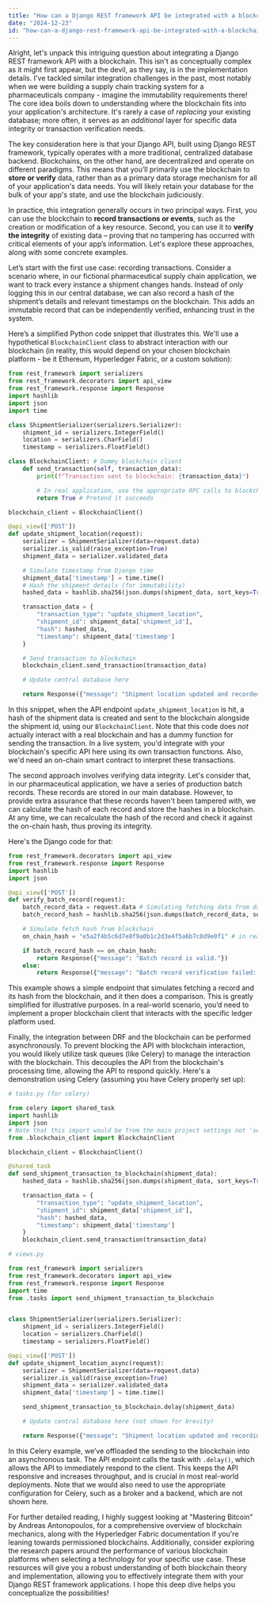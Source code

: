 ```yaml
---
title: "How can a Django REST framework API be integrated with a blockchain?"
date: "2024-12-23"
id: "how-can-a-django-rest-framework-api-be-integrated-with-a-blockchain"
---
```


Alright, let's unpack this intriguing question about integrating a Django REST framework API with a blockchain. This isn't as conceptually complex as it might first appear, but the devil, as they say, is in the implementation details. I've tackled similar integration challenges in the past, most notably when we were building a supply chain tracking system for a pharmaceuticals company - imagine the immutability requirements there! The core idea boils down to understanding where the blockchain fits into your application's architecture. It's rarely a case of *replacing* your existing database; more often, it serves as an *additional* layer for specific data integrity or transaction verification needs.

The key consideration here is that your Django API, built using Django REST framework, typically operates with a more traditional, centralized database backend. Blockchains, on the other hand, are decentralized and operate on different paradigms. This means that you’ll primarily use the blockchain to **store or verify** data, rather than as a primary data storage mechanism for all of your application's data needs. You will likely retain your database for the bulk of your app's state, and use the blockchain judiciously.

In practice, this integration generally occurs in two principal ways. First, you can use the blockchain to **record transactions or events**, such as the creation or modification of a key resource. Second, you can use it to **verify the integrity** of existing data – proving that no tampering has occurred with critical elements of your app’s information. Let's explore these approaches, along with some concrete examples.

Let’s start with the first use case: recording transactions. Consider a scenario where, in our fictional pharmaceutical supply chain application, we want to track every instance a shipment changes hands. Instead of *only* logging this in our central database, we can also record a hash of the shipment’s details and relevant timestamps on the blockchain. This adds an immutable record that can be independently verified, enhancing trust in the system.

Here’s a simplified Python code snippet that illustrates this. We'll use a hypothetical `BlockchainClient` class to abstract interaction with our blockchain (in reality, this would depend on your chosen blockchain platform - be it Ethereum, Hyperledger Fabric, or a custom solution):

```python
from rest_framework import serializers
from rest_framework.decorators import api_view
from rest_framework.response import Response
import hashlib
import json
import time

class ShipmentSerializer(serializers.Serializer):
    shipment_id = serializers.IntegerField()
    location = serializers.CharField()
    timestamp = serializers.FloatField()

class BlockchainClient: # Dummy blockchain client
    def send_transaction(self, transaction_data):
        print(f"Transaction sent to blockchain: {transaction_data}")

        # In real application, use the appropriate RPC calls to blockchain
        return True # Pretend it succeeds

blockchain_client = BlockchainClient()

@api_view(['POST'])
def update_shipment_location(request):
    serializer = ShipmentSerializer(data=request.data)
    serializer.is_valid(raise_exception=True)
    shipment_data = serializer.validated_data

    # Simulate timestamp from Django time
    shipment_data['timestamp'] = time.time()
    # Hash the shipment details (for immutability)
    hashed_data = hashlib.sha256(json.dumps(shipment_data, sort_keys=True).encode()).hexdigest()

    transaction_data = {
        "transaction_type": "update_shipment_location",
        "shipment_id": shipment_data['shipment_id'],
        "hash": hashed_data,
        "timestamp": shipment_data['timestamp']
    }

    # Send transaction to blockchain
    blockchain_client.send_transaction(transaction_data)

    # Update central database here

    return Response({"message": "Shipment location updated and recorded on blockchain."})
```

In this snippet, when the API endpoint `update_shipment_location` is hit, a hash of the shipment data is created and sent to the blockchain alongside the shipment id, using our `BlockchainClient`. Note that this code does *not* actually interact with a real blockchain and has a dummy function for sending the transaction. In a live system, you'd integrate with your blockchain's specific API here using its own transaction functions. Also, we'd need an on-chain smart contract to interpret these transactions.

The second approach involves verifying data integrity. Let's consider that, in our pharmaceutical application, we have a series of production batch records. These records are stored in our main database. However, to provide extra assurance that these records haven't been tampered with, we can calculate the hash of each record and store the hashes in a blockchain. At any time, we can recalculate the hash of the record and check it against the on-chain hash, thus proving its integrity.

Here's the Django code for that:

```python
from rest_framework.decorators import api_view
from rest_framework.response import Response
import hashlib
import json

@api_view(['POST'])
def verify_batch_record(request):
    batch_record_data = request.data # Simulating fetching data from database
    batch_record_hash = hashlib.sha256(json.dumps(batch_record_data, sort_keys=True).encode()).hexdigest()

    # Simulate fetch hash from blockchain
    on_chain_hash = "e5a2f4b5c6d7e8f9a0b1c2d3e4f5a6b7c8d9e0f1" # in real code fetch hash from blockchain

    if batch_record_hash == on_chain_hash:
        return Response({"message": "Batch record is valid."})
    else:
        return Response({"message": "Batch record verification failed: data has been tampered."})

```

This example shows a simple endpoint that simulates fetching a record and its hash from the blockchain, and it then does a comparison. This is greatly simplified for illustrative purposes. In a real-world scenario, you’d need to implement a proper blockchain client that interacts with the specific ledger platform used.

Finally, the integration between DRF and the blockchain can be performed asynchronously. To prevent blocking the API with blockchain interaction, you would likely utilize task queues (like Celery) to manage the interaction with the blockchain. This decouples the API from the blockchain's processing time, allowing the API to respond quickly. Here's a demonstration using Celery (assuming you have Celery properly set up):

```python
# tasks.py (for celery)

from celery import shared_task
import hashlib
import json
# Note that this import would be from the main project settings not 'settings.py'
from .blockchain_client import BlockchainClient

blockchain_client = BlockchainClient()

@shared_task
def send_shipment_transaction_to_blockchain(shipment_data):
    hashed_data = hashlib.sha256(json.dumps(shipment_data, sort_keys=True).encode()).hexdigest()

    transaction_data = {
        "transaction_type": "update_shipment_location",
        "shipment_id": shipment_data['shipment_id'],
        "hash": hashed_data,
        "timestamp": shipment_data['timestamp']
    }
    blockchain_client.send_transaction(transaction_data)

# views.py

from rest_framework import serializers
from rest_framework.decorators import api_view
from rest_framework.response import Response
import time
from .tasks import send_shipment_transaction_to_blockchain


class ShipmentSerializer(serializers.Serializer):
    shipment_id = serializers.IntegerField()
    location = serializers.CharField()
    timestamp = serializers.FloatField()

@api_view(['POST'])
def update_shipment_location_async(request):
    serializer = ShipmentSerializer(data=request.data)
    serializer.is_valid(raise_exception=True)
    shipment_data = serializer.validated_data
    shipment_data['timestamp'] = time.time()

    send_shipment_transaction_to_blockchain.delay(shipment_data)

    # Update central database here (not shown for brevity)

    return Response({"message": "Shipment location updated and recording on blockchain asynchronously initiated."})
```

In this Celery example, we’ve offloaded the sending to the blockchain into an asynchronous task. The API endpoint calls the task with `.delay()`, which allows the API to immediately respond to the client. This keeps the API responsive and increases throughput, and is crucial in most real-world deployments. Note that we would also need to use the appropriate configuration for Celery, such as a broker and a backend, which are not shown here.

For further detailed reading, I highly suggest looking at "Mastering Bitcoin" by Andreas Antonopoulos, for a comprehensive overview of blockchain mechanics, along with the Hyperledger Fabric documentation if you're leaning towards permissioned blockchains. Additionally, consider exploring the research papers around the performance of various blockchain platforms when selecting a technology for your specific use case. These resources will give you a robust understanding of both blockchain theory and implementation, allowing you to effectively integrate them with your Django REST framework applications. I hope this deep dive helps you conceptualize the possibilities!
